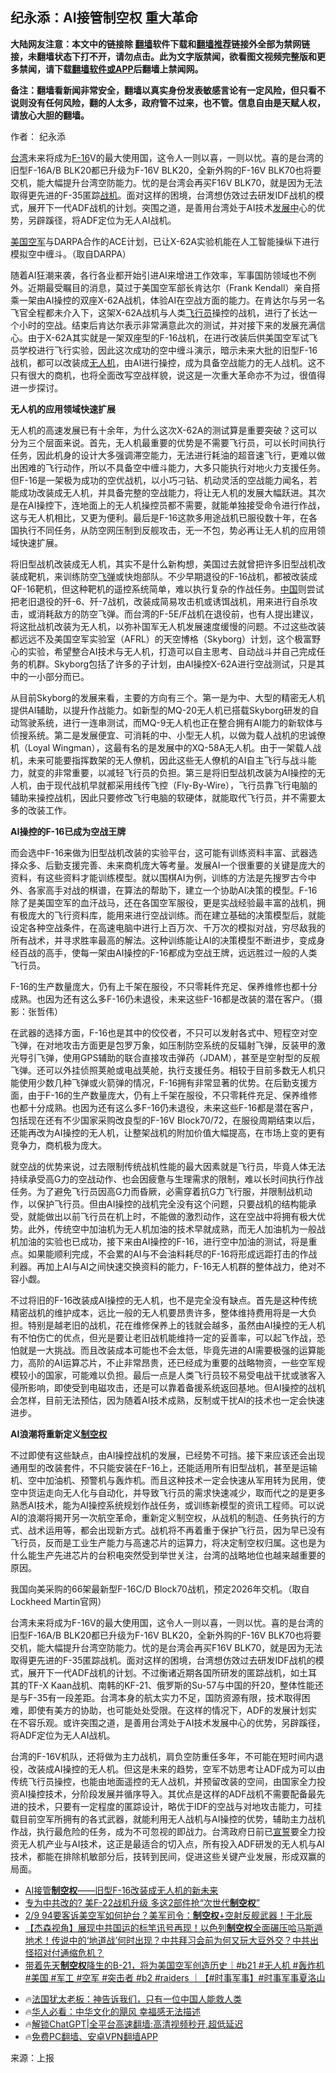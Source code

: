  <!-- 面包屑导航 --> <h2>纪永添：AI接管制空权 重大革命</h2> <p class="notice"><b>大陆网友注意：本文中的链接除 <a href="https://github.com/bannedbook/fanqiang" >翻墙</a>软件下载和<a href="https://github.com/killgcd/justmysocks/blob/master/README.md">翻墙推荐</a>链接外全部为禁网链接，未翻墙状态下打不开，请勿点击。此为文字版禁闻，欲看图文视频完整版和更多禁闻，请下载<a href="https://github.com/bannedbook/fanqiang">翻墙软件或APP</a>后翻墙上禁闻网。</p><p>备注：翻墙看新闻非常安全，翻墙以真实身份发表敏感言论有一定风险，但只看不说则没有任何风险，翻的人太多，政府管不过来，也不管。信息自由是天赋人权，请放心大胆的翻墙。</b></p>  <div class="entry"> <p>作者： 纪永添</p> <p id="summary"><a href="https://www.bannedbook.org/bnews/tag/%e5%8f%b0%e6%b9%be/" class="st_tag internal_tag" rel="tag" title="标签 台湾 下的日志">台湾</a>未来将成为<a href="https://www.bannedbook.org/bnews/tag/f-16/" class="st_tag internal_tag" rel="tag" title="标签 F-16 下的日志">F-16</a>V的最大使用国，这令人一则以喜，一则以忧。喜的是台湾的旧型F-16A/B BLK20都已升级为F-16V BLK20，全新外购的F-16V BLK70也将要交机，能大幅提升台湾空防能力。忧的是台湾会再买F16V BLK70，就是因为无法取得更先进的F-35匿踪<a href="https://www.bannedbook.org/bnews/tag/%e6%88%98%e6%9c%ba/" class="st_tag internal_tag" rel="tag" title="标签 战机 下的日志">战机</a>。面对这样的困境，台湾想仿效过去研发IDF战机的模式，展开下一代ADF战机的计划。突围之道，是善用台湾处于AI技术<span class='wp_keywordlink'><a href="https://www.bannedbook.org/forum11/topic335.html" title="禁片：发展中出现的问题，只能靠发展解决？" target="_blank">发展中</a></span>心的优势，另辟蹊径，将ADF定位为无人AI战机。</p> <p id="conimg"><a href="https://www.bannedbook.org/bnews/tag/%e7%be%8e%e5%9b%bd/" class="st_tag internal_tag" rel="tag" title="标签 美国 下的日志">美国</a><a href="https://www.bannedbook.org/bnews/tag/%e7%a9%ba%e5%86%9b/" class="st_tag internal_tag" rel="tag" title="标签 空军 下的日志">空军</a>与DARPA合作的ACE计划，已让X-62A实验机能在人工智能操纵下进行模拟空中缠斗。（取自DARPA）</p> <p>随着AI狂潮来袭，各行各业都开始引进AI来增进工作效率，军事国防领域也不例外。近期最受瞩目的消息，莫过于美国空军部长肯达尔（Frank Kendall）亲自搭乘一架由AI操控的双座X-62A战机，体验AI在空战方面的能力。在肯达尔与另一名飞官全程都未介入下，这架X-62A战机与人类<a href="https://www.bannedbook.org/bnews/tag/%e9%a3%9e%e8%a1%8c%e5%91%98/" class="st_tag internal_tag" rel="tag" title="标签 飞行员 下的日志">飞行员</a>操控的战机，进行了长达一个小时的空战。结束后肯达尔表示非常满意此次的测试，并对接下来的发展充满信心。由于X-62A其实就是一架双座型的F-16战机，在进行改装后供美国空军试飞员学校进行飞行实验，因此这次成功的空中缠斗演示，暗示未来大批的旧型F-16战机，都可以改装成<a href="https://www.bannedbook.org/bnews/tag/%e6%97%a0%e4%ba%ba%e6%9c%ba/" class="st_tag internal_tag" rel="tag" title="标签 无人机 下的日志">无人机</a>，由AI进行操控，成为具备空战能力的无人战机。这不只有很大的商机，也将全面改写空战样貌，说这是一次重大革命亦不为过，很值得进一步探讨。</p> <p><strong>无人机的应用领域快速扩展</strong></p>  <p>无人机的高速发展已有十余年，为什么这次X-62A的测试算是重要突破？这可以分为三个层面来说。首先，无人机最重要的优势是不需要飞行员，可以长时间执行任务，因此机身的设计大多强调滞空能力，无法进行耗油的超音速飞行，更难以做出困难的飞行动作，所以不具备空中缠斗能力，大多只能执行对地火力支援任务。但F-16是一架极为成功的空优战机，以小巧刁钻、机动灵活的空战能力闻名，若能成功改装成无人机，并具备完整的空战能力，将让无人机的发展大幅跃进。其次是在AI操控下，连地面上的无人机操控员都不需要，就能单独接受命令进行作战，这与无人机相比，又更为便利。最后是F-16这款多用途战机已服役数十年，在各国执行不同任务，从防空网压制到反舰攻击，无一不包，势必再让无人机的应用领域快速扩展。</p> <p>将旧型战机改装成无人机，其实不是什么新构想，美国过去就曾把许多旧型战机改装成靶机，来训练防空<a href="https://www.bannedbook.org/bnews/tag/%e9%a3%9e%e5%bc%b9/" class="st_tag internal_tag" rel="tag" title="标签 飞弹 下的日志">飞弹</a>或快炮部队。不少早期退役的F-16战机，都被改装成QF-16靶机，但这种靶机的遥控系统简单，难以执行复杂的作战任务。<span class='wp_keywordlink_affiliate'><a href="https://www.bannedbook.org/" title="中国" target="_blank">中国</a></span>则尝试把老旧退役的歼-6、歼-7战机，改装成简易攻击机或诱饵战机，用来进行自杀攻击，或消耗敌方的防空飞弹。而台湾的F-5E/F战机在退役前，也有人提出建议，将这批战机改装为无人机，以弥补国军无人机发展速度缓慢的问题。不过这些改装都远远不及美国空军实验室（AFRL）的天空博格（Skyborg）计划，这个极富野心的实验，希望整合AI技术与无人机，打造可以自主思考、自动战斗并自己完成任务的机群。Skyborg包括了许多的子计划，由AI操控X-62A进行空战测试，只是其中的一小部分而已。</p> <p>从目前Skyborg的发展来看，主要的方向有三个。第一是为中、大型的精密无人机提供AI辅助，以提升作战能力。如新型的MQ-20无人机已搭载Skyborg研发的自动驾驶系统，进行一连串测试，而MQ-9无人机也正在整合拥有AI能力的新软体与侦搜系统。第二是发展便宜、可消耗的中、小型无人机，以做为载人战机的忠诚僚机（Loyal Wingman），这最有名的是发展中的XQ-58A无人机。由于一架载人战机，未来可能要指挥数架的无人僚机，因此这些无人僚机的AI自主飞行与战斗能力，就变的非常重要，以减轻飞行员的负担。第三是将旧型战机改装为AI操控的无人机，由于现代战机早就都采用线传飞控（Fly-By-Wire），飞行员靠飞行电脑的辅助来操控战机，因此只要修改飞行电脑的软硬体，就能取代飞行员，并不需要太多的改装工作。</p> <p><strong>AI操控的F-16已成为空战王牌</strong></p> <p>而会选中F-16来做为旧型战机改装的实验平台，这可能有训练资料丰富、武器选择众多、后勤支援完善、未来商机庞大等考量。发展AI一个很重要的关键是庞大的资料，有这些资料才能训练模型。就以围棋AI为例，训练的方法是先搜罗古今中外、各家高手对战的棋谱，在算法的帮助下，建立一个协助AI决策的模型。F-16除了是美国空军的血汗战马，还在各国空军服役，更是实战经验最丰富的战机，拥有极庞大的飞行资料库，能用来进行空战训练。而在建立基础的决策模型后，就能设定各种空战条件，在高速电脑中进行上百万次、千万次的模拟对战，穷尽敌我的所有战术，并寻求胜率最高的解法。这种训练能让AI的决策模型不断进步，变成身经百战的高手，使每一架由AI操控的F-16都成为空战王牌，远远胜过一般的人类飞行员。</p>  <p>F-16的生产数量庞大，仍有上千架在服役，不只零耗件充足、保养维修也都十分成熟。也因为还有这么多F-16仍未退役，未来这些F-16都是改装的潜在客户。（摄影：张哲伟）</p> <p>在武器的选择方面，F-16也是其中的佼佼者，不只可以发射各式中、短程空对空飞弹，在对地攻击方面更是包罗万象，如压制防空系统的反辐射飞弹，反装甲的激光导引飞弹，使用GPS辅助的联合直接攻击弹药（JDAM），甚至是空射型的反舰飞弹。还可以外挂侦照荚舱或电战荚舱，执行支援任务。相较于目前多数无人机只能使用少数几种飞弹或火箭弹的情况，F-16拥有非常显著的优势。在后勤支援方面，由于F-16的生产数量庞大，仍有上千架在服役，不只零耗件充足、保养维修也都十分成熟。也因为还有这么多F-16仍未退役，未来这些F-16都是潜在客户，包括现在还有不少国家采购改良型的F-16V Block70/72，在服役周期结束以后，还能再改为AI操控的无人机，让整架战机的附加价值大幅提高，在市场上变的更有竞争力，商机极为庞大。</p> <p>就空战的优势来说，过去限制传统战机性能的最大因素就是飞行员，毕竟人体无法持续承受高G力的空战动作、也会因疲惫与生理需求的限制，难以长时间执行作战任务。为了避免飞行员因高G力而昏厥，必需穿着抗G力飞行服，并限制战机动作，以保护飞行员。但由AI操控的战机完全没有这个问题，只要战机的结构能承受，就能做出以前飞行员在机上时，不能做的激烈动作，这在空战中将拥有极大优势。此外，传统空中加油机为无人机加油的技术早就成熟，而无人加油机为一般战机加油的实验也已成功，接下来由AI操控的F-16，进行空中加油的测试，将是重点。如果能顺利完成，不会累的AI与不会油料耗尽的F-16将形成远距打击的作战利器。再加上AI与AI之间快速交换资料的能力，F-16无人机群的整体战力，绝对不容小觑。</p> <p>不过将旧的F-16改装成AI操控的无人机，也不是完全没有缺点。首先是这种传统精密战机的维护成本，远比一般的无人机要昂贵许多，整体维持费用将是一大负担。特别是越老旧的战机，花在维修保养上的钱就会越多，虽然由AI操控的无人机有不怕伤亡的优点，但光是要让老旧战机能维持一定的妥善率，可以起飞作战，恐怕就是一大挑战。而且改装成本可能也不会太低，毕竟先进的AI需要极强的运算能力，高阶的AI运算芯片，不止非常昂贵，还已经成为重要的战略物资，一些空军规模较小的国家，可能难以负担。最后一点是人类飞行员较不易受电战干扰或骇客入侵所影响，即使受到电磁攻击，还是可以靠着备援系统返回基地。但AI操控的战机会怎样，目前无法预估，因为随着AI技术成熟，反制或干扰AI的技术也一定会快速进步。</p> <p><strong>AI浪潮将重新定义<a href="https://www.bannedbook.org/bnews/tag/%E5%88%B6%E7%A9%BA%E6%9D%83/" class="st_tag internal_tag" rel="tag" title="标签 制空权 下的日志">制空权</a></strong></p>  <p>不过即使有这些缺点，由AI操控战机的发展，已经势不可挡。接下来应该还会出现通用型的改装套件，不只能安装在F-16上，还能适用所有旧型战机，甚至是运输机、空中加油机、预警机与轰炸机。而且这种技术一定会快速从军用转为民用，使空中货运走向无人化与自动化，并导致飞行员的需求快速减少，取而代之的是更多熟悉AI技术，能为AI操控系统规划作战任务，或训练新模型的资讯工程师。可以说AI的浪潮将揭开另一次航空革命，重新定义制空权，从战机的制造、任务执行的方式、战术运用等，都会出现新方式。战机将不再着重于保护飞行员，因为早已没有飞行员，反而是工业生产能力与高速芯片的运算力，将决定制空权归属。这也是为什么能生产先进芯片的台积电突然受到举世关注，台湾的战略地位也越来越重要的原因。</p> <p>我国向美采购的66架最新型F-16C/D Block70战机，预定2026年交机。（取自Lockheed Martin官网）</p> <p>台湾未来将成为F-16V的最大使用国，这令人一则以喜，一则以忧。喜的是台湾的旧型F-16A/B BLK20都已升级为F-16V BLK20，全新外购的F-16V BLK70也将要交机，能大幅提升台湾空防能力。忧的是台湾会再买F16V BLK70，就是因为无法取得更先进的F-35匿踪战机。面对这样的困境，台湾想仿效过去研发IDF战机的模式，展开下一代ADF战机的计划。不过衡诸近期各国所研发的匿踪战机，如土耳其的TF-X Kaan战机、南韩的KF-21、俄罗斯的Su-57与中国的歼20，整体性能还是与F-35有一段差距。台湾本身的航太实力不足，国防资源有限，技术取得困难，即使有美方的协助，也可能处处受限。在这样的情况下，ADF的发展计划实在不容乐观。或许突围之道，是善用台湾处于AI技术发展中心的优势，另辟蹊径，将ADF定位为无人AI战机。</p> <p>台湾的F-16V机队，还将做为主力战机，肩负空防重任多年，不可能在短时间内退役，改装成AI操控的无人机。但这是未来的趋势，空军不妨思考让ADF成为可以由传统飞行员操控，也能由地面遥控的无人战机，并预留改装的空间，由国家全力投资AI操控技术，分阶段发展并循序导入。其优点是这样的ADF战机不需要配备最先进的技术，只要有一定程度的匿踪设计，略优于IDF的空战与对地攻击能力，可挂载目前空军所拥有的各式武器，就能利用无人战机与AI操控的优势，辅助主力战机作战，执行最危险的任务，成为不可忽视的即战力。台湾政府日前已<span class='wp_keywordlink'><a href="https://www.bannedbook.org/forum5/topic17.html" title="宣誓与预言" target="_blank">宣誓</a></span>要全力投资无人机产业与AI技术，这正是最适合的切入点，所有投入ADF研发的无人机与AI技术，都能在排除机敏部分后，技转到民间，促进这些关键产业发展，形成双赢的局面。</p> <!--<div id="taboola-mid-1"></div>--><ul class='op-related-articles' title='相关阅读'> <li><a href='https://www.bannedbook.org/bnews/ssgc/20240620/2052366.html' target='_blank'>AI接管<b>制空权</b>——旧型F-16改装成无人机的新未来</a></li> <li><a href='https://www.bannedbook.org/bnews/cnnews/20240328/2018434.html' target='_blank'>专为中共改的? 美F-22战机升级 多这2部件抢“次世代<b>制空权</b>”</a></li> <li><a href='https://www.bannedbook.org/bnews/taiwannews/20240209/1999111.html' target='_blank'>2/9 94要客诉美空军如何护台？美军司令：<b>制空权</b>+空射反舰武器！于北辰</a></li> <li><a href='https://www.bannedbook.org/bnews/comments/20231112/1960086.html' target='_blank'>【杰森视角】展现中共国运的标竿讯号再现！以色列<b>制空权</b>全面碾压哈马斯遁地术！传说中的‘地道战’何时出现？中共拜习会前为何又玩大豆外交？中共出怪招对付通缩危机？</a></li> <li><a href='https://www.bannedbook.org/bnews/sohnews/20230928/1939795.html' target='_blank'>带着先天<b>制空权</b>降生的B-21，将为美国空军创造历史｜#b21 #无人机 #轰炸机 #美国 #军工 #空军 #突击者 #b2 #raiders ｜【#时事军事】#时事军事夏洛山</a></li> </ul> <ul class="texttj"> <li>🔥<a href="https://www.bannedbook.org/bnews/ssgc/20230219/1850782.html" target="_blank">法国犹太老板：神告诉我们，只有一位中国人能救人类</a></li> <li>🔥<a href="https://www.bannedbook.org/bnews/comments/20220220/1694796.html" target="_blank">华人必看：中华文化的飓风 幸福感无法描述</a></li> <li>🔥<a href="https://github.com/bannedbook/fanqiang/wiki/V2ray%E6%9C%BA%E5%9C%BA" target="_blank">解锁ChatGPT|全平台高速翻墙:高清视频秒开,超低延迟</a></li> <li>🔥<a href="https://github.com/bannedbook/fanqiang/wiki/%E7%A6%81%E9%97%BB%E7%BD%91%E5%AE%89%E5%8D%93%E7%BF%BB%E5%A2%99%E6%96%B0%E9%97%BBAPP" target="_blank">免费PC翻墙、安卓VPN翻墙APP</a></li> </ul><p class="src-info">来源：上报 </p> <a name='sharetosocial'></a> <div style="margin-bottom:5px;padding-bottom:5px;clear:both"> <div id="archive-pix-1" class="banner-ads"> <!-- AuctionX Display platform tag START --> <div id="27602x728x90x621x_ADSLOT1" clicktrack="%%CLICK_URL_ESC%%"></div>  <!-- AuctionX Display platform tag END --> </div> <div id="archive-pix-2" class="banner-ads"> <!-- AuctionX Display platform tag START --> <div id="27556x300x250x621x_ADSLOT1" clicktrack="%%CLICK_URL_ESC%%" style="margin:0 auto;text-align:center"></div>  <!-- AuctionX Display platform tag END --> </div> </div>  <div id="archive-pix-1" class="banner-ads"> <!-- AuctionX Display platform tag START --> <div id="27603x728x90x621x_ADSLOT1" clicktrack="%%CLICK_URL_ESC%%"></div>  <!-- AuctionX Display platform tag END --> </div> </div><!--END ENTRY--> 